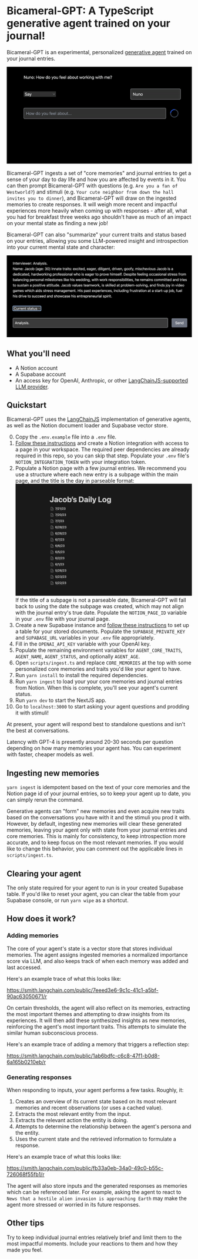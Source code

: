 # Bicameral-GPT: A TypeScript generative agent trained on your journal!

Bicameral-GPT is an experimental, personalized [generative agent](https://arxiv.org/abs/2304.03442) trained on your journal entries.

![Demo conversation with the agent](/public/bicameral-gpt.gif)

Bicameral-GPT ingests a set of "core memories" and journal entries to get a sense of your day to day life and how you are affected by events in it.
You can then prompt Bicameral-GPT with questions (e.g. `Are you a fan of Westworld?`) and stimuli (e.g.
`Your cute neighbor from down the hall invites you to dinner`), and Bicameral-GPT will draw on the ingested memories to create responses.
It will weigh more recent and impactful experiences more heavily when coming up with responses - after all, what you had for breakfast
three weeks ago shouldn't have as much of an impact on your mental state as finding a new job!

Bicameral-GPT can also "summarize" your current traits and status based on your entries, allowing you some LLM-powered insight and introspection
into your current mental state and character:

![The analysis function](/public/analysis.png)

## What you'll need

- A Notion account
- A Supabase account
- An access key for OpenAI, Anthropic, or other [LangChainJS-supported LLM provider](https://js.langchain.com/docs/modules/model_io/models/).

## Quickstart

Bicameral-GPT uses the [LangChainJS](https://js.langchain.com/docs/get_started/introduction/) implementation of generative agents, as well as the Notion document loader and Supabase vector store.

0. Copy the `.env.example` file into a `.env` file.
1. [Follow these instructions](https://js.langchain.com/docs/modules/data_connection/document_loaders/integrations/web_loaders/notionapi) and create a Notion integration with access to a page in your workspace. The required peer dependencies are already required in this repo, so you can skip that step. Populate your `.env` file's `NOTION_INTEGRATION_TOKEN` with your integration token.
2. Populate a Notion page with a few journal entries. We recommend you use a structure where each new entry is a subpage within the main page, and the title is the day in parseable format:
![Example Notion journal page format](/public/notion-log.png)
If the title of a subpage is not a parseable date, Bicameral-GPT will fall back to using the date the subpage was created, which may not align with the journal entry's true date. Populate the `NOTION_PAGE_ID` variable in your `.env` file with your journal page.
3. Create a new Supabase instance and [follow these instructions](https://js.langchain.com/docs/modules/data_connection/vectorstores/integrations/supabase) to set up a table for your stored documents. Populate the `SUPABASE_PRIVATE_KEY` and `SUPABASE_URL` variables in your `.env` file appropriately.
4. Fill in the `OPENAI_API_KEY` variable with your OpenAI key.
5. Populate the remaining environment variables for `AGENT_CORE_TRAITS`, `AGENT_NAME`, `AGENT_STATUS`, and optionally `AGENT_AGE`.
6. Open `scripts/ingest.ts` and replace `CORE_MEMORIES` at the top with some personalized core memories and traits you'd like your agent to have.
7. Run `yarn install` to install the required dependencies.
8. Run `yarn ingest` to load your your core memories and journal entries from Notion. When this is complete, you'll see your agent's current status.
9. Run `yarn dev` to start the NextJS app.
10. Go to `localhost:3000` to start asking your agent questions and prodding it with stimuli!

At present, your agent will respond best to standalone questions and isn't the best at conversations.

Latency with GPT-4 is presently around 20-30 seconds per question depending on how many memories your agent has.
You can experiment with faster, cheaper models as well.

## Ingesting new memories

`yarn ingest` is idempotent based on the text of your core memories and the Notion page id of your journal entries,
so to keep your agent up to date, you can simply rerun the command.

Generative agents can "form" new memories and even acquire new traits based on the conversations you have with it and the stimuli you prod it with. However, by default, ingesting new memories will clear these generated memories, leaving your agent only with state from your journal entries and core memories.
This is mainly for consistency, to keep introspection more accurate, and to keep focus on the most relevant memories.
If you would like to change this behavior, you can comment out the applicable lines in `scripts/ingest.ts`.

## Clearing your agent

The only state required for your agent to run is in your created Supabase table. If you'd like to reset your agent, you can clear the table from your Supabase console, or run `yarn wipe` as a shortcut.

## How does it work?

### Adding memories

The core of your agent's state is a vector store that stores individual memories.
The agent assigns ingested memories a normalized importance score via LLM,
and also keeps track of when each memory was added and last accessed.

Here's an example trace of what this looks like:

https://smith.langchain.com/public/7eeed3e6-9c1c-41c1-a5bf-90ac63050671/r

On certain thresholds, the agent will also reflect on its memories, extracting the most important themes and attempting to draw insights from its experiences.
It will then add these synthesized insights as new memories, reinforcing the agent's most important traits.
This attempts to simulate the similar human subconscious process.

Here's an example trace of adding a memory that triggers a reflection step:

https://smith.langchain.com/public/1ab6bdfc-c6c8-47f1-b0d8-6a165b0210eb/r

### Generating responses

When responding to inputs, your agent performs a few tasks. Roughly, it:
1. Creates an overview of its current state based on its most relevant memories and recent observations (or uses a cached value).
2. Extracts the most relevant entity from the input.
3. Extracts the relevant action the entity is doing.
4. Attempts to determine the relationship between the agent's persona and the entity.
5. Uses the current state and the retrieved information to formulate a response.

Here's an example trace of what this looks like:

https://smith.langchain.com/public/fb33a0eb-34a0-49c0-b55c-726068f55fb1/r

The agent will also store inputs and the generated responses as memories which can be referenced later.
For example, asking the agent to react to `News that a hostile alien invasion is approaching Earth` may make the agent more stressed or worried in
its future responses.

## Other tips

Try to keep individual journal entries relatively brief and limit them to the most impactful moments. Include your reactions to them and how they made you feel.
